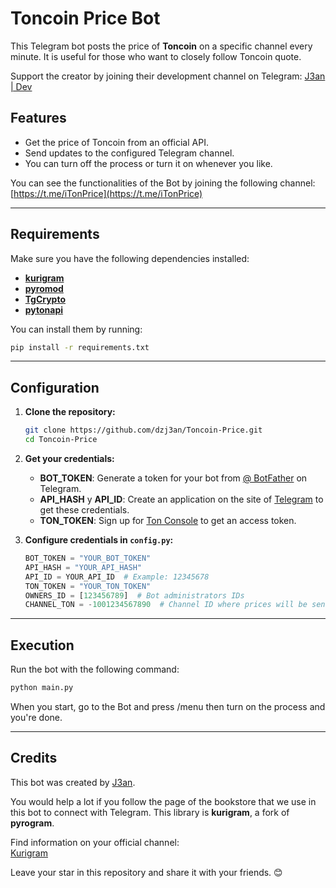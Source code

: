 # Toncoin Price Bot

This Telegram bot posts the price of **Toncoin** on a specific channel every minute. It is useful for those who want to closely follow Toncoin quote.

Support the creator by joining their development channel on Telegram: [J3an | Dev](https://t.me/j3d3v)

## Features

- Get the price of Toncoin from an official API.
- Send updates to the configured Telegram channel.
- You can turn off the process or turn it on whenever you like.


You can see the functionalities of the Bot by joining the following channel:  
[https://t.me/iTonPrice](https://t.me/iTonPrice)

---

## Requirements

Make sure you have the following dependencies installed:

- [**kurigram**](https://pypi.org/project/kurigram/)
- [**pyromod**](https://pypi.org/project/pyromod/)
- [**TgCrypto**](https://pypi.org/project/TgCrypto/)
- [**pytonapi**](https://pypi.org/project/pytonapi/)

You can install them by running:

```bash
pip install -r requirements.txt
```

---

## Configuration

1. **Clone the repository:**
   ```bash
   git clone https://github.com/dzj3an/Toncoin-Price.git
   cd Toncoin-Price
   ```

2. **Get your credentials:**

   - **BOT_TOKEN**: Generate a token for your bot from [@ BotFather](https://t.me/BotFather) on Telegram.
   - **API_HASH** y **API_ID**: Create an application on the site of [Telegram](https://my.telegram.org/auth) to get these credentials.
   - **TON_TOKEN**: Sign up for [Ton Console](https://tonconsole.com/) to get an access token.

3. **Configure credentials in `config.py`:**

   ```python
   BOT_TOKEN = "YOUR_BOT_TOKEN"
   API_HASH = "YOUR_API_HASH"
   API_ID = YOUR_API_ID  # Example: 12345678
   TON_TOKEN = "YOUR_TON_TOKEN"
   OWNERS_ID = [123456789]  # Bot administrators IDs
   CHANNEL_TON = -1001234567890  # Channel ID where prices will be sent
   ```

---

## Execution

Run the bot with the following command:

```bash
python main.py
```

When you start, go to the Bot and press /menu then turn on the process and you're done.

---

## Credits

This bot was created by [J3an](https://github.com/dzj3an).


You would help a lot if you follow the page of the bookstore that we use in this bot to connect with Telegram. This library is **kurigram**, a fork of **pyrogram**.  

Find information on your official channel:  
[Kurigram](https://t.me/kurigram_news)

Leave your star in this repository and share it with your friends. 😊
